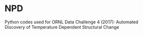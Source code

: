 # NPD
Python codes used for ORNL Data Challenge 4 (2017): Automated Discovery of Temperature Dependent Structural Change
